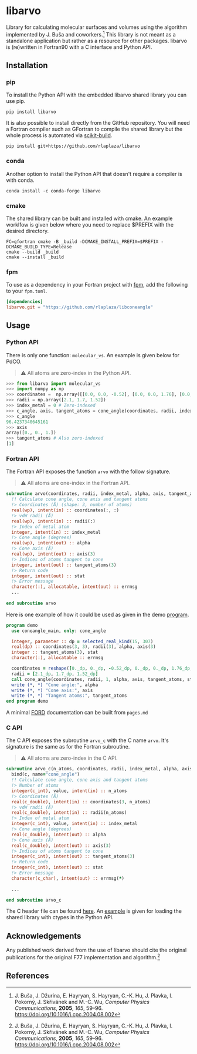 # libarvo

Library for calculating molecular surfaces and volumes using the algorithm implemented by J. Buša and coworkers.[^1] This library is not meant as a standalone application but rather as a resource for other packages. libarvo is (re)written in Fortran90 with a C interface and Python API.

## Installation

### pip

To install the Python API with the embedded libarvo shared library you can use pip.

```shell
pip install libarvo
```

It is also possible to install directly from the GitHub repository.
You will need a Fortran compiler such as GFortran to compile the shared library but the whole process is automated via [scikit-build](https://github.com/scikit-build/scikit-build).

```shell
pip install git+https://github.com/rlaplaza/libarvo
```

### conda

Another option to install the Python API that doesn't require a compiler is with conda.

```shell
conda install -c conda-forge libarvo
```

### cmake

The shared library can be built and installed with cmake. An example worklfow is given below where you need to replace $PREFIX with the desired directory.

```shell
FC=gfortran cmake -B _build -DCMAKE_INSTALL_PREFIX=$PREFIX -DCMAKE_BUILD_TYPE=Release
cmake --build _build
cmake --install _build
```

### fpm

To use as a dependency in your Fortran project with [fpm](https://github.com/fortran-lang/fpm), add the following to your `fpm.toml`.

```toml
[dependencies]
libarvo.git = "https://github.com/rlaplaza/libconeangle"
```

## Usage

### Python API

There is only one function: `molecular_vs`. An example is given below for PdCO.

> ⚠️ All atoms are zero-index in the Python API.

```python
>>> from libarvo import molecular_vs
>>> import numpy as np
>>> coordinates =  np.array([[0.0, 0.0, -0.52], [0.0, 0.0, 1.76], [0.0, 0.0, 2.86]])
>>> radii = np.array([2.1, 1.7, 1.52])
>>> index_metal = 0 # Zero-indexed
>>> c_angle, axis, tangent_atoms = cone_angle(coordinates, radii, index_metal)
>>> c_angle
96.4237340645161
>>> axis
array([0., 0., 1.])
>>> tangent_atoms # Also zero-indexed
[1]
```

### Fortran API

The Fortran API exposes the function `arvo` with the follow signature.

> ⚠️ All atoms are one-index in the Fortran API.

```fortran
subroutine arvo(coordinates, radii, index_metal, alpha, axis, tangent_atoms, stat, errmsg)
  !! Calculate cone angle, cone axis and tangent atoms
  !> Coordinates (Å) (shape: 3, number of atoms)
  real(wp), intent(in) :: coordinates(:, :)
  !> vdW radii (Å)
  real(wp), intent(in) :: radii(:)
  !> Index of metal atom
  integer, intent(in) :: index_metal
  !> Cone angle (degrees)
  real(wp), intent(out) :: alpha
  !> Cone axis (Å)
  real(wp), intent(out) :: axis(3)
  !> Indices of atoms tangent to cone
  integer, intent(out) :: tangent_atoms(3)
  !> Return code
  integer, intent(out) :: stat
  !> Error message
  character(:), allocatable, intent(out) :: errmsg
  ...
  
end subroutine arvo
```

Here is one example of how it could be used as given in the demo [program](app/demo.f90).

```fortran
program demo
  use coneangle_main, only: cone_angle

  integer, parameter :: dp = selected_real_kind(15, 307)
  real(dp) :: coordinates(3, 3), radii(3), alpha, axis(3)
  integer :: tangent_atoms(3), stat
  character(:), allocatable :: errmsg

  coordinates = reshape([0._dp, 0._dp, -0.52_dp, 0._dp, 0._dp, 1.76_dp, 0._dp, 0._dp, 2.86_dp], [3, 3])
  radii = [2.1_dp, 1.7_dp, 1.52_dp]
  call cone_angle(coordinates, radii, 1, alpha, axis, tangent_atoms, stat, errmsg)
  write (*, *) "Cone angle:", alpha
  write (*, *) "Cone axis:", axis
  write (*, *) "Tangent atoms:", tangent_atoms
end program demo
```

A minimal [FORD](https://github.com/Fortran-FOSS-Programmers/ford) documentation can be built from `pages.md`

### C API

The C API exposes the subroutine `arvo_c` with the C name `arvo`. It's signature is the same as for the Fortran subroutine. 

> ⚠️ All atoms are zero-index in the C API.

```fortran
subroutine arvo_c(n_atoms, coordinates, radii, index_metal, alpha, axis, tangent_atoms, stat, errmsg) &
  bind(c, name="cone_angle")
  !! Calculate cone angle, cone axis and tangent atoms
  !> Number of atoms
  integer(c_int), value, intent(in) :: n_atoms
  !> Coordinates (Å)
  real(c_double), intent(in) :: coordinates(3, n_atoms)
  !> vdW radii (Å)
  real(c_double), intent(in) :: radii(n_atoms)
  !> Index of metal atom
  integer(c_int), value, intent(in) :: index_metal
  !> Cone angle (degrees)
  real(c_double), intent(out) :: alpha
  !> Cone axis (Å)
  real(c_double), intent(out) :: axis(3)
  !> Indices of atoms tangent to cone
  integer(c_int), intent(out) :: tangent_atoms(3)
  !> Return code
  integer(c_int), intent(out) :: stat
  !> Error message
  character(c_char), intent(out) :: errmsg(*)
  
  ...

end subroutine arvo_c
```

The C header file can be found [here](include/cone_angle.h). An [example](libarvo/lib.py) is given for loading the shared library with ctypes in the Python API.

## Acknowledgements

Any published work derived from the use of libarvo should cite the original publications for the original F77 implementation and algorithm.[^1]

## References

[^1]: J. Buša, J. Džurina, E. Hayryan, S. Hayryan, C.-K. Hu, J. Plavka, I. Pokorný, J. Skřivánek and M.-C. Wu, *Computer Physics Communications*, **2005**, *165*, 59–96. https://doi.org/10.1016/j.cpc.2004.08.002

